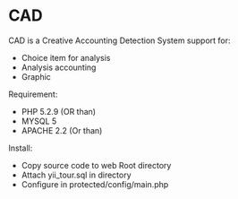CAD
===

CAD is a Creative Accounting Detection System support for:
- Choice item for analysis
- Analysis accounting
- Graphic

Requirement:
- PHP 5.2.9 (OR than)
- MYSQL 5
- APACHE 2.2 (Or than)

Install: 
- Copy source code to web Root directory
- Attach yii_tour.sql in directory
- Configure in protected/config/main.php




